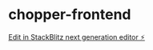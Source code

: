 # chopper-frontend

[Edit in StackBlitz next generation editor ⚡️](https://stackblitz.com/~/github.com/theakhandpatel/chopper-frontend)